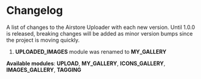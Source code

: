 # Changelog


A list of changes to the Airstore Uploader with each new version. Until 1.0.0 is released, breaking changes will be added as minor version bumps since the project is moving quickly.

1. **UPLOADED_IMAGES** module was renamed to **MY_GALLERY**

**Available modules**: **UPLOAD**, **MY_GALLERY**, **ICONS_GALLERY**, **IMAGES_GALLERY**, **TAGGING**
